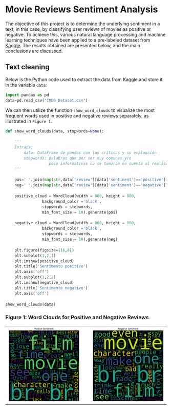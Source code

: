 # Movie Reviews Sentiment Analysis
The objective of this project is to determine the underlying sentiment in a text, in this case, by classifying user reviews of movies as positive or negative. 
To achieve this, various natural language processing and machine learning techniques have been applied to a pre-labeled dataset from <a href="https://www.kaggle.com/datasets/lakshmi25npathi/imdb-dataset-of-50k-movie-reviews/data">Kaggle</a>. 
The results obtained are presented below, and the main conclusions are discussed.

## Text cleaning
Below is the Python code used to extract the data from Kaggle and store it in the variable `data`:

```python
import pandas as pd
data=pd.read_csv("IMDB Dataset.csv")
```
We can then utilize the function `show_word_clouds` to visualize the most frequent words used in positive and negative reviews separately, as illustrated in `Figure 1`.

```python
def show_word_clouds(data, stopwords=None):
    
    '''
    Entrada:
        data: DataFrame de pandas con las críticas y su evaluación
        stopwords: palabras que por ser muy comunes y/o
                   poco informativas no se tomarán en cuenta al realizar la nube
    '''
    
    pos=' '.join(map(str,data['review'][data['sentiment']=='positive']))
    neg=' '.join(map(str,data['review'][data['sentiment']=='negative']))

    positive_cloud = WordCloud(width = 800, height = 800, 
                background_color ='black', 
                stopwords = stopwords, 
                min_font_size = 10).generate(pos) 
    
    negative_cloud = WordCloud(width = 800, height = 800, 
                background_color ='black', 
                stopwords = stopwords, 
                min_font_size = 10).generate(neg) 

    plt.figure(figsize=(16,8))
    plt.subplot(1,2,1)
    plt.imshow(positive_cloud)
    plt.title('Sentimento positivo')
    plt.axis('off')
    plt.subplot(1,2,2)
    plt.imshow(negative_cloud)
    plt.title('Sentimento negativo')
    plt.axis('off')

show_word_clouds(data)
```
### Figure 1: Word Clouds for Positive and Negative Reviews

<table>
  <tr>
    <td><img src="show_word_clouds.png" alt="Figure 1"></td>
  </tr>
</table>
